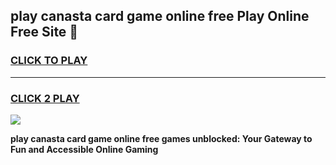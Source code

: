 
## play canasta card game online free Play Online Free Site 👋
<h3>
<a href="https://download.freeplayer.one?title=play_canasta_card_game_online_free&ref=21F">CLICK TO PLAY</a></h3>
<hr>

<h3>
<a href="https://download.freeplayer.one?title=play_canasta_card_game_online_free&ref=21F">CLICK 2 PLAY</a>
  
</h3>

<a href="https://download.freeplayer.one?title=play_canasta_card_game_online_free&ref=21F"><img src="https://cdnb.artstation.com/p/assets/images/images/032/539/853/original/anto-thomas-button-gif.gif"></a>


**play canasta card game online free games unblocked: Your Gateway to Fun and Accessible Online Gaming**
